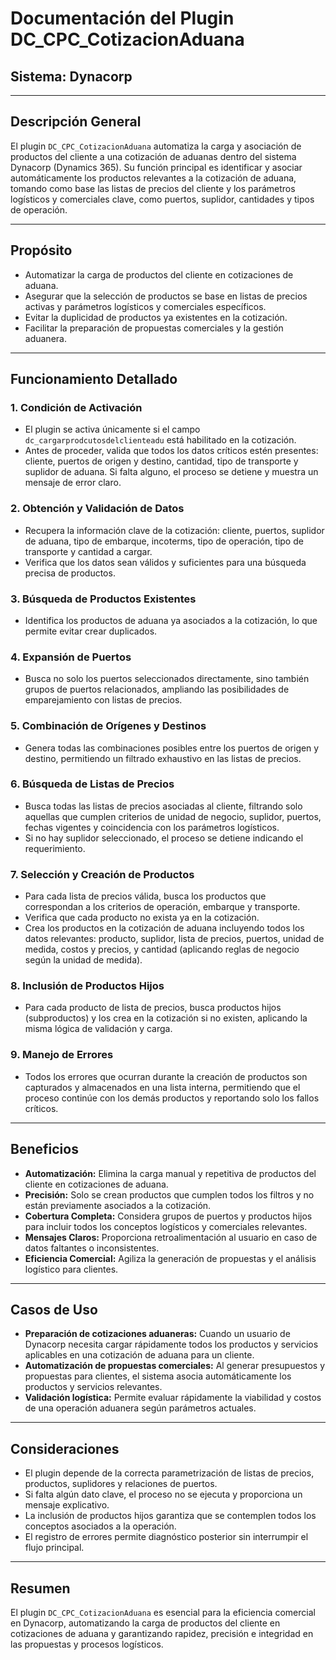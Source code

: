 # Documentación del Plugin DC_CPC_CotizacionAduana

## Sistema: Dynacorp

---

## Descripción General

El plugin `DC_CPC_CotizacionAduana` automatiza la carga y asociación de productos del cliente a una cotización de aduanas dentro del sistema Dynacorp (Dynamics 365). Su función principal es identificar y asociar automáticamente los productos relevantes a la cotización de aduana, tomando como base las listas de precios del cliente y los parámetros logísticos y comerciales clave, como puertos, suplidor, cantidades y tipos de operación.

---

## Propósito

- Automatizar la carga de productos del cliente en cotizaciones de aduana.
- Asegurar que la selección de productos se base en listas de precios activas y parámetros logísticos y comerciales específicos.
- Evitar la duplicidad de productos ya existentes en la cotización.
- Facilitar la preparación de propuestas comerciales y la gestión aduanera.

---

## Funcionamiento Detallado

### 1. Condición de Activación

- El plugin se activa únicamente si el campo `dc_cargarprodcutosdelclienteadu` está habilitado en la cotización.
- Antes de proceder, valida que todos los datos críticos estén presentes: cliente, puertos de origen y destino, cantidad, tipo de transporte y suplidor de aduana. Si falta alguno, el proceso se detiene y muestra un mensaje de error claro.

### 2. Obtención y Validación de Datos

- Recupera la información clave de la cotización: cliente, puertos, suplidor de aduana, tipo de embarque, incoterms, tipo de operación, tipo de transporte y cantidad a cargar.
- Verifica que los datos sean válidos y suficientes para una búsqueda precisa de productos.

### 3. Búsqueda de Productos Existentes

- Identifica los productos de aduana ya asociados a la cotización, lo que permite evitar crear duplicados.

### 4. Expansión de Puertos

- Busca no solo los puertos seleccionados directamente, sino también grupos de puertos relacionados, ampliando las posibilidades de emparejamiento con listas de precios.

### 5. Combinación de Orígenes y Destinos

- Genera todas las combinaciones posibles entre los puertos de origen y destino, permitiendo un filtrado exhaustivo en las listas de precios.

### 6. Búsqueda de Listas de Precios

- Busca todas las listas de precios asociadas al cliente, filtrando solo aquellas que cumplen criterios de unidad de negocio, suplidor, puertos, fechas vigentes y coincidencia con los parámetros logísticos.
- Si no hay suplidor seleccionado, el proceso se detiene indicando el requerimiento.

### 7. Selección y Creación de Productos

- Para cada lista de precios válida, busca los productos que correspondan a los criterios de operación, embarque y transporte.
- Verifica que cada producto no exista ya en la cotización.
- Crea los productos en la cotización de aduana incluyendo todos los datos relevantes: producto, suplidor, lista de precios, puertos, unidad de medida, costos y precios, y cantidad (aplicando reglas de negocio según la unidad de medida).

### 8. Inclusión de Productos Hijos

- Para cada producto de lista de precios, busca productos hijos (subproductos) y los crea en la cotización si no existen, aplicando la misma lógica de validación y carga.

### 9. Manejo de Errores

- Todos los errores que ocurran durante la creación de productos son capturados y almacenados en una lista interna, permitiendo que el proceso continúe con los demás productos y reportando solo los fallos críticos.

---

## Beneficios

- **Automatización:** Elimina la carga manual y repetitiva de productos del cliente en cotizaciones de aduana.
- **Precisión:** Solo se crean productos que cumplen todos los filtros y no están previamente asociados a la cotización.
- **Cobertura Completa:** Considera grupos de puertos y productos hijos para incluir todos los conceptos logísticos y comerciales relevantes.
- **Mensajes Claros:** Proporciona retroalimentación al usuario en caso de datos faltantes o inconsistentes.
- **Eficiencia Comercial:** Agiliza la generación de propuestas y el análisis logístico para clientes.

---

## Casos de Uso

- **Preparación de cotizaciones aduaneras:** Cuando un usuario de Dynacorp necesita cargar rápidamente todos los productos y servicios aplicables en una cotización de aduana para un cliente.
- **Automatización de propuestas comerciales:** Al generar presupuestos y propuestas para clientes, el sistema asocia automáticamente los productos y servicios relevantes.
- **Validación logística:** Permite evaluar rápidamente la viabilidad y costos de una operación aduanera según parámetros actuales.

---

## Consideraciones

- El plugin depende de la correcta parametrización de listas de precios, productos, suplidores y relaciones de puertos.
- Si falta algún dato clave, el proceso no se ejecuta y proporciona un mensaje explicativo.
- La inclusión de productos hijos garantiza que se contemplen todos los conceptos asociados a la operación.
- El registro de errores permite diagnóstico posterior sin interrumpir el flujo principal.

---

## Resumen

El plugin `DC_CPC_CotizacionAduana` es esencial para la eficiencia comercial en Dynacorp, automatizando la carga de productos del cliente en cotizaciones de aduana y garantizando rapidez, precisión e integridad en las propuestas y procesos logísticos.